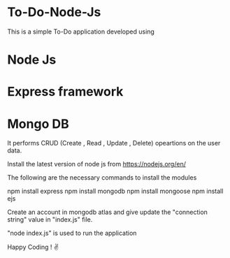 # To-Do-Node-Js
This is a simple To-Do application developed using 
# Node Js
# Express framework
# Mongo DB

It performs CRUD (Create , Read , Update , Delete) opeartions on the user data.

Install the latest version of node js from https://nodejs.org/en/

The following are the necessary commands to install the modules

npm install express
npm install mongodb
npm install mongoose
npm install ejs

Create an account in mongodb atlas and give update the "connection string" value in "index.js" file.

"node index.js" is used to run the application

Happy Coding ! ✌
